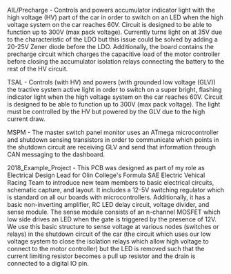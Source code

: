 AIL/Precharge - Controls and powers accumulator indicator light with the high voltage (HV) part of the car in order to switch on an LED when the high voltage system on the car reaches 60V. Circuit is designed to be able to function up to 300V (max pack voltage). Currently turns light on at 35V due to the characteristic of the LDO but this issue could be solved by adding a 20-25V Zener diode before the LDO. Additionally, the board contains the precharge circuit which charges the capacitive load of the motor controller before closing the accumulator isolation relays connecting the battery to the rest of the HV circuit.

TSAL - Controls (with HV) and powers (with grounded low voltage (GLV)) the tractive system active light in order to switch on a super bright, flashing indicator light when the high voltage system on the car reaches 60V. Circuit is designed to be able to function up to 300V (max pack voltage). The light must be controlled by the HV but powered by the GLV due to the high current draw.

MSPM - The master switch panel monitor uses an ATmega microcontroller and shutdown sensing transistors in order to communicate which points in the shutdown circuit are receiving GLV and send that information through CAN messaging to the dashboard.

2018_Example_Project - This PCB was designed as part of my role as Electrical Design Lead for Olin College's Formula SAE Electric Vehical Racing Team to introduce new team members to basic electrical circuits, schematic capture, and layout. It includes a 12-5V switching regulator which is standard on all our boards with microcontrollers. Additionally, it has a basic non-inverting amplifier, RC LED delay circuit, voltage divider, and sense module. The sense module consists of an n-channel MOSFET which low side drives an LED when the gate is triggered by the presence of 12V. We use this basic structure to sense voltage at various nodes (switches or relays) in the shutdown circuit of the car (the circuit which uses our low voltage system to close the isolation relays which allow high voltage to connect to the motor controller) but the LED is removed such that the current limiting resistor becomes a pull up resistor and the drain is connected to a digital IO pin.
